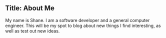 Title: About Me
---
My name is Shane. I am a software developer and a general computer engineer. This will be my spot to blog about new things I find interesting, as well as test out new ideas.